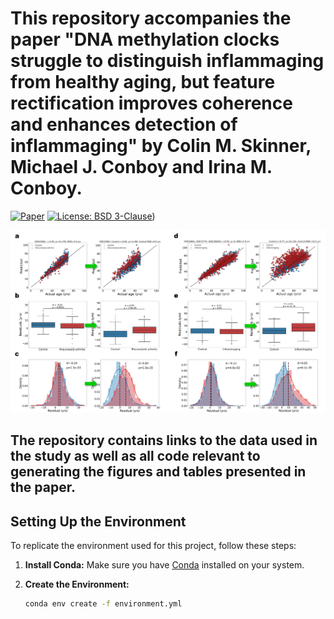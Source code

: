 # This repository accompanies the paper "DNA methylation clocks struggle to distinguish inflammaging from healthy aging, but feature rectification improves coherence and enhances detection of inflammaging" by Colin M. Skinner, Michael J. Conboy and Irina M. Conboy.

[![Paper](https://img.shields.io/badge/bioRxiv-2024.10.09.617512v1-blue?style=plastic)](https://www.biorxiv.org/content/10.1101/2024.10.09.617512v1)
[![License: BSD 3-Clause](https://img.shields.io/badge/License-BSD%203--Clause-yellow?style=plastic)](LICENSE))

<img src="./figures/Figure%204.png" width="800">


## The repository contains links to the data used in the study as well as all code relevant to generating the figures and tables presented in the paper.


## Setting Up the Environment

To replicate the environment used for this project, follow these steps:

1. **Install Conda:** Make sure you have [Conda](https://docs.conda.io/projects/conda/en/latest/user-guide/install/index.html) installed on your system.

2. **Create the Environment:**
   ```bash
   conda env create -f environment.yml